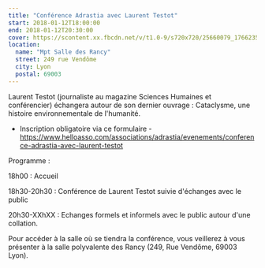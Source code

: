 ```yaml
---
title: "Conférence Adrastia avec Laurent Testot"
start: 2018-01-12T18:00:00
end: 2018-01-12T20:30:00
cover: https://scontent.xx.fbcdn.net/v/t1.0-9/s720x720/25660079_1766235880067559_2444164382540552503_n.png?oh=868efa3dd3b43f0aa6e24d34851c72a3&oe=5B0C6B3E
location:
  name: "Mpt Salle des Rancy"
  street: 249 rue Vendôme
  city: Lyon
  postal: 69003
---
```

 Laurent Testot (journaliste au magazine Sciences Humaines et conférencier) échangera autour de son dernier ouvrage : Cataclysme, une histoire environnementale de l'humanité.

- Inscription obligatoire via ce formulaire -
https://www.helloasso.com/associations/adrastia/evenements/conference-adrastia-avec-laurent-testot

Programme :

18h00 : Accueil

18h30-20h30 : Conférence de Laurent Testot suivie d'échanges avec le public

20h30-XXhXX : Echanges formels et informels avec le public autour d'une collation.


Pour accéder à la salle où se tiendra la conférence, vous veillerez à vous présenter à la salle polyvalente des Rancy (249, Rue Vendôme, 69003 Lyon).
